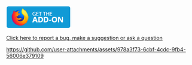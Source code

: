 [![](https://raw.githubusercontent.com/igorlogius/igorlogius/main/geFxAddon.png)](https://addons.mozilla.org/firefox/addon/temp-containers/)

[Click here to report a bug, make a suggestion or ask a question](https://github.com/igorlogius/igorlogius/issues/new/choose)

https://github.com/user-attachments/assets/978a3f73-6cbf-4cdc-9fb4-56006e379109
